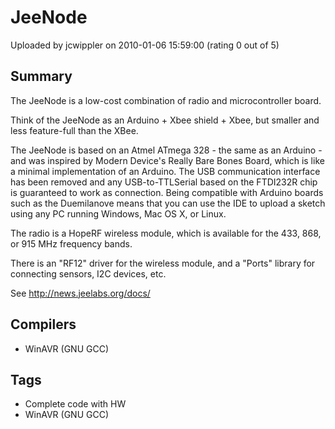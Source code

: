 # JeeNode

Uploaded by jcwippler on 2010-01-06 15:59:00 (rating 0 out of 5)

## Summary

The JeeNode is a low-cost combination of radio and microcontroller board.


Think of the JeeNode as an Arduino + Xbee shield + Xbee, but smaller and less feature-full than the XBee.


The JeeNode is based on an Atmel ATmega 328 - the same as an Arduino - and was inspired by Modern Device's Really Bare Bones Board, which is like a minimal implementation of an Arduino. The USB communication interface has been removed and any USB-to-TTLSerial based on the FTDI232R chip is guaranteed to work as connection. Being compatible with Arduino boards such as the Duemilanove means that you can use the IDE to upload a sketch using any PC running Windows, Mac OS X, or Linux.


The radio is a HopeRF wireless module, which is available for the 433, 868, or 915 MHz frequency bands.


There is an "RF12" driver for the wireless module, and a "Ports" library for connecting sensors, I2C devices, etc.


See <http://news.jeelabs.org/docs/>

## Compilers

- WinAVR (GNU GCC)

## Tags

- Complete code with HW
- WinAVR (GNU GCC)
